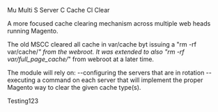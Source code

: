 Mu Multi
S  Server
C  Cache
Cl Clear

A more focused cache clearing mechanism across multiple web heads running Magento.

The old MSCC cleared all cache in var/cache byt issuing a "rm -rf var/cache/*"
from the webroot.  It was extended to also "rm -rf var/full_page_cache/*" from
webroot at a later time.

The module will rely on:
--configuring the servers that are in rotation
--executing a command on each server that will implement the proper Magento
  way to clear the given cache type(s).

Testing123
